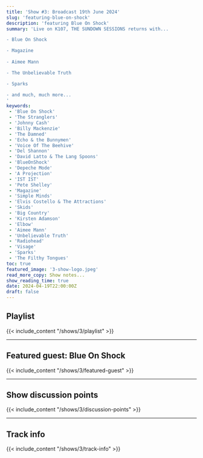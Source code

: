 ```yaml
---
title: 'Show #3: Broadcast 19th June 2024'
slug: 'featuring-blue-on-shock'
description: 'featuring Blue On Shock'
summary: 'Live on K107, THE SUNDOWN SESSIONS returns with...

- Blue On Shock

- Magazine
        
- Aimee Mann 

- The Unbelievable Truth

- Sparks

- and much, much more...
'
keywords:
 - 'Blue On Shock'
 - 'The Stranglers'
 - 'Johnny Cash'
 - 'Billy Mackenzie'
 - 'The Damned'
 - 'Echo & the Bunnymen'
 - 'Voice Of The Beehive'
 - 'Del Shannon'
 - 'David Latto & The Lang Spoons'
 - 'BlueOnShock'
 - 'Depeche Mode'
 - 'A Projection'
 - 'IST IST'
 - 'Pete Shelley'
 - 'Magazine'
 - 'Simple Minds'
 - 'Elvis Costello & The Attractions'
 - 'Skids'
 - 'Big Country'
 - 'Kirsten Adamson'
 - 'Elbow'
 - 'Aimee Mann'
 - 'Unbelievable Truth'
 - 'Radiohead'
 - 'Visage'
 - 'Sparks'
 - 'The Filthy Tongues'
toc: true
featured_image: '3-show-logo.jpeg'
read_more_copy: Show notes...
show_reading_time: true
date: 2024-04-19T22:00:00Z
draft: false
---
```


## Playlist
{{< include_content "/shows/3/playlist" >}}

---

## Featured guest: Blue On Shock
{{< include_content "/shows/3/featured-guest" >}}

---

## Show discussion points
{{< include_content "/shows/3/discussion-points" >}}

---

## Track info
{{< include_content "/shows/3/track-info" >}}
